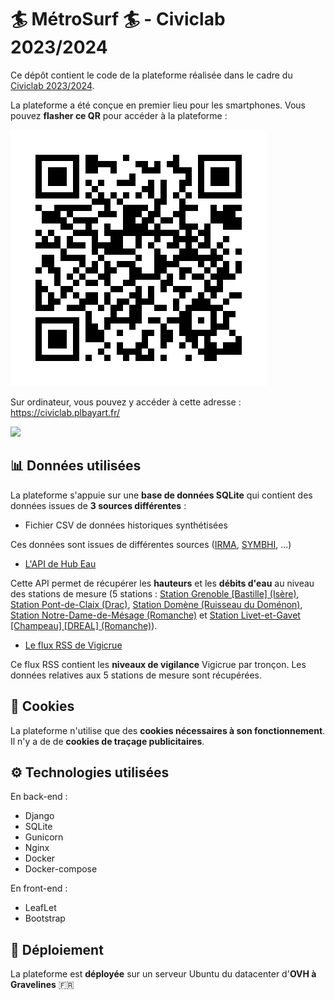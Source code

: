 # 🏄 MétroSurf 🏄 - Civiclab 2023/2024

Ce dépôt contient le code de la plateforme réalisée dans le cadre du <a href="https://grenoble.civiclab.eu/">Civiclab 2023/2024</a>.

La plateforme a été conçue en premier lieu pour les smartphones. Vous pouvez **flasher ce QR** pour accéder à la plateforme :

<img src="qrcode.png">

Sur ordinateur, vous pouvez y accéder à cette adresse : https://civiclab.plbayart.fr/

<img src="metrosurf.gif">

## 📊 Données utilisées

La plateforme s'appuie sur une **base de données SQLite** qui contient des données issues de **3 sources différentes** :

- Fichier CSV de données historiques synthétisées

Ces données sont issues de différentes sources (<a href="https://www.irma-grenoble.com/">IRMA</a>, <a href="https://symbhi.fr/">SYMBHI</a>, ...)

- <a href="https://hubeau.eaufrance.fr/">L'API de Hub Eau</a>

Cette API permet de récupérer les **hauteurs** et les **débits d'eau** au niveau des stations de mesure (5 stations : <a href="https://www.vigicrues.gouv.fr/niv3-station.php?CdEntVigiCru=19&CdStationHydro=W141001001&GrdSerie=H&ZoomInitial=3">Station Grenoble [Bastille] (Isère)</a>, <a href="https://www.vigicrues.gouv.fr/niv3-station.php?CdEntVigiCru=19&CdStationHydro=W283201001&GrdSerie=H&ZoomInitial=3">Station Pont-de-Claix (Drac)</a>, <a href="https://www.vigicrues.gouv.fr/niv3-station.php?CdEntVigiCru=19&CdStationHydro=W141001201&GrdSerie=H&ZoomInitial=3">Station Domène (Ruisseau du Doménon)</a>, <a href="https://www.vigicrues.gouv.fr/niv3-station.php?CdEntVigiCru=19&CdStationHydro=W276721401&GrdSerie=H&ZoomInitial=3">Station Notre-Dame-de-Mésage (Romanche)</a> et <a href="https://www.vigicrues.gouv.fr/niv3-station.php?CdEntVigiCru=19&CdStationHydro=W276721102&GrdSerie=H&ZoomInitial=3">Station Livet-et-Gavet [Champeau] [DREAL] (Romanche)</a>).

- <a href="https://www.vigicrues.gouv.fr/rss/">Le flux RSS de Vigicrue</a>

Ce flux RSS contient les **niveaux de vigilance** Vigicrue par tronçon. Les données relatives aux 5 stations de mesure sont récupérées.

## 🍪 Cookies

La plateforme n'utilise que des **cookies nécessaires à son fonctionnement**. Il n'y a de de **cookies de traçage publicitaires**.

## ⚙️ Technologies utilisées

En back-end :

- Django
- SQLite
- Gunicorn
- Nginx
- Docker
- Docker-compose

En front-end :

- LeafLet
- Bootstrap

## 🚀 Déploiement

La plateforme est **déployée** sur un serveur Ubuntu du datacenter d'**OVH à Gravelines** 🇫🇷  

